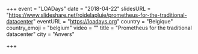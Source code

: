 +++
event = "LOADays"
date = "2018-04-22"
slidesURL = "https://www.slideshare.net/roidelapluie/prometheus-for-the-traditional-datacenter"
eventURL = "https://loadays.org"
country = "Belgique"
country_emoji = "belgium"
video = ""
title = "Prometheus for the traditional datacenter"
city = "Anvers"

+++

